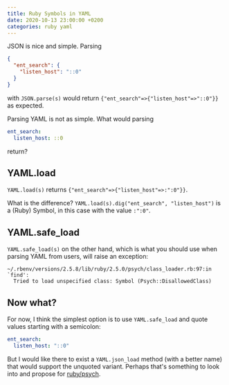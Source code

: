 ```yaml
---
title: Ruby Symbols in YAML
date: 2020-10-13 23:00:00 +0200
categories: ruby yaml
---
```


JSON is nice and simple. Parsing

```json
{
  "ent_search": {
    "listen_host": "::0"
  }
}
```

with `JSON.parse(s)` would return `{"ent_search"=>{"listen_host"=>"::0"}}` as expected.

Parsing YAML is not as simple. What would parsing

```yaml
ent_search:
  listen_host: ::0
```

return?

## YAML.load

`YAML.load(s)` returns `{"ent_search"=>{"listen_host"=>:":0"}}`.

What is the difference? `YAML.load(s).dig("ent_search", "listen_host")` is a (Ruby) Symbol, in this case with the value `:":0"`.

## YAML.safe_load

`YAML.safe_load(s)` on the other hand, which is what you should use when parsing YAML from users, will raise an exception:

```
~/.rbenv/versions/2.5.8/lib/ruby/2.5.0/psych/class_loader.rb:97:in `find':
  Tried to load unspecified class: Symbol (Psych::DisallowedClass)
```

## Now what?

For now, I think the simplest option is to use `YAML.safe_load` and quote values starting with a semicolon:

```yaml
ent_search:
  listen_host: "::0"
```

But I would like there to exist a `YAML.json_load` method (with a better name) that would support the unquoted variant. Perhaps that's something to look into and propose for [ruby/psych](https://github.com/ruby/psych).

